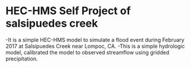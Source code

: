 # HEC-HMS Self Project of salsipuedes creek
-It is a simple HEC-HMS model to simulate a flood event during February 2017 at Salsipuedes Creek near Lompoc, CA. 
-This is a simple hydrologic model, calibrated the model to observed streamflow using gridded precipitation.
